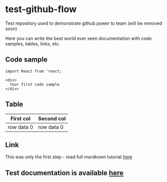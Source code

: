 # test-github-flow
Test repository used to demonstrate github power to team (will be removed soon)

Here you can write the best world ever seen documentation with code samples, tables, links, etc.

## Code sample
```
import React from 'react;

<div>
  Your first code sample
</div>

```

## Table
| First col  | Second col |
| ---------- | -----------|
| row data 0 | row data 0 |

## Link
This was only the first step - read full mardkown tutorial [here](https://guides.github.com/features/mastering-markdown/)

## Test documentation is available [here](https://opuscapita.github.io/test-github-flow/)
